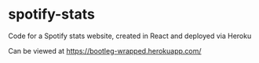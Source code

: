 # spotify-stats
Code for a Spotify stats website, created in React and deployed via Heroku

Can be viewed at https://bootleg-wrapped.herokuapp.com/
